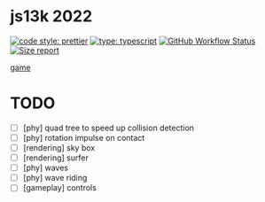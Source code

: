 # js13k 2022

[![code style: prettier](https://img.shields.io/badge/code_style-prettier-ff69b4.svg?style=flat-square)](https://github.com/prettier/prettier) [![type: typescript](https://img.shields.io/npm/types/typescript.svg?style=flat-square)](https://github.com/microsoft/TypeScript) [![GitHub Workflow Status](https://img.shields.io/github/workflow/status/platane/js13k-2022/main?style=flat-square)](https://github.com/platane/js13k-2022/actions?query=workflow%3Amain) [![Size report](https://img.shields.io/endpoint?url=https://raw.githubusercontent.com/Platane/js13k-2022/gh-pages/shieldio_size.json&style=flat-square)](https://github.com/Platane/js13k-2022/blob/gh-pages/bundle.zip)

[game](https://platane.github.io/js13k-2022/index.html)

# TODO

- [ ] [phy] quad tree to speed up collision detection
- [ ] [phy] rotation impulse on contact
- [ ] [rendering] sky box
- [ ] [rendering] surfer
- [ ] [phy] waves
- [ ] [phy] wave riding
- [ ] [gameplay] controls
